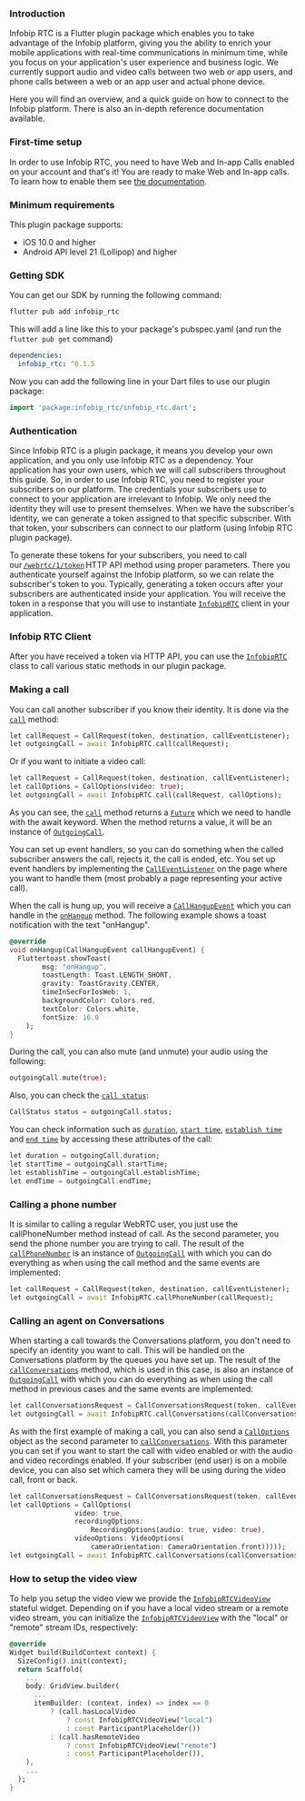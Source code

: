 ### Introduction

Infobip RTC is a Flutter plugin package which enables you to take advantage of the Infobip platform, giving you the ability to enrich your mobile applications with real-time communications in minimum time, while you focus on your application's user experience and business logic. We currently support audio and video calls between two web or app users, and phone calls between a web or an app user and actual phone device.

Here you will find an overview, and a quick guide on how to connect to the Infobip platform. There is also an in-depth reference documentation available.

### First-time setup

In order to use Infobip RTC, you need to have Web and In-app Calls enabled on your account and that's it! You are ready to make Web and In-app calls. To learn how to enable them see [the documentation](https://www.infobip.com/docs/voice-and-video/web-and-in-app-calls#set-up-web-and-in-app-calls).

### Minimum requirements

This plugin package supports:

* iOS 10.0 and higher
* Android API level 21 (Lollipop) and higher

### Getting SDK

You can get our SDK by running the following command:

```bash
flutter pub add infobip_rtc
```

This will add a line like this to your package's pubspec.yaml (and run the `flutter pub get` command)

```yaml
dependencies:
  infobip_rtc: ^0.1.5
```

Now you can add the following line in your Dart files to use our plugin package:

```dart
import 'package:infobip_rtc/infobip_rtc.dart';
```

### Authentication

Since Infobip RTC is a plugin package, it means you develop your own application, and you only use Infobip RTC as a dependency. Your application has your own users, which we will call subscribers throughout this guide. So, in order to use Infobip RTC, you need to register your subscribers on our platform. The credentials your subscribers use to connect to your application are irrelevant to Infobip. We only need the identity they will use to present themselves. When we have the subscriber's identity, we can generate a token assigned to that specific subscriber. With that token, your subscribers can connect to our platform (using Infobip RTC plugin package).

To generate these tokens for your subscribers, you need to call our [`/webrtc/1/token`](https://dev.infobip.com/webrtc/generate-token) HTTP API method using proper parameters. There you authenticate yourself against the Infobip platform, so we can relate the subscriber's token to you. Typically, generating a token occurs after your subscribers are authenticated inside your application.
You will receive the token in a response that you will use to instantiate [`InfobipRTC`](https://github.com/infobip/infobip-rtc-flutter/wiki/InfobipRTC) client in your application.

### Infobip RTC Client

After you have received a token via HTTP API, you can use the [`InfobipRTC`](https://github.com/infobip/infobip-rtc-flutter/wiki/InfobipRTC) class to call various static methods in our plugin package.

### Making a call

You can call another subscriber if you know their identity. It is done via the [`call`](https://github.com/infobip/infobip-rtc-flutter/wiki/InfobipRTC#call) method:

```dart
let callRequest = CallRequest(token, destination, callEventListener);
let outgoingCall = await InfobipRTC.call(callRequest);
```

Or if you want to initiate a video call:

```dart
let callRequest = CallRequest(token, destination, callEventListener);
let callOptions = CallOptions(video: true);
let outgoingCall = await InfobipRTC.call(callRequest, callOptions);
```

As you can see, the [`call`](https://github.com/infobip/infobip-rtc-flutter/wiki/InfobipRTC#call) method returns a [`Future`](https://api.dart.dev/stable/2.15.1/dart-async/Future-class.html) which we need to handle with the await keyword. When the method returns a value, it will be an instance of [`OutgoingCall`](https://github.com/infobip/infobip-rtc-flutter/wiki/OutgoingCall).

You can set up event handlers, so you can do something when the called subscriber answers the call, rejects it, the call is ended, etc. You set up event handlers by implementing the [`CallEventListener`](https://github.com/infobip/infobip-rtc-flutter/wiki/CallEventListener) on the page where you want to handle them (most probably a page representing your active call).

When the call is hung up, you will receive a [`CallHangupEvent`](https://github.com/infobip/infobip-rtc-flutter/wiki/OutgoingCall) which you can handle in the [`onHangup`](https://github.com/infobip/infobip-rtc-flutter/wiki/CallEventListener#onHangup) method. The following example shows a toast notification with the text "onHangup".

```dart
@override
void onHangup(CallHangupEvent callHangupEvent) {
  Fluttertoast.showToast(
        msg: "onHangup",
        toastLength: Toast.LENGTH_SHORT,
        gravity: ToastGravity.CENTER,
        timeInSecForIosWeb: 1,
        backgroundColor: Colors.red,
        textColor: Colors.white,
        fontSize: 16.0
    );
}
```

During the call, you can also mute (and unmute) your audio using the following:

```dart
outgoingCall.mute(true);
```

Also, you can check the [`call status`](https://github.com/infobip/infobip-rtc-flutter/wiki/CallStatus):

```dart
CallStatus status = outgoingCall.status;
```

You can check information such as [`duration`](https://github.com/infobip/infobip-rtc-flutter/wiki/Call#duration), [`start time`](https://github.com/infobip/infobip-rtc-flutter/wiki/Call#startTime), [`establish time`](https://github.com/infobip/infobip-rtc-flutter/wiki/Call#establishTime) and [`end time`](https://github.com/infobip/infobip-rtc-flutter/wiki/Call#endTime) by accessing these attributes of the call:

```dart
let duration = outgoingCall.duration;
let startTime = outgoingCall.startTime;
let establishTime = outgoingCall.establishTime;
let endTime = outgoingCall.endTime;
```

### Calling a phone number

It is similar to calling a regular WebRTC user, you just use the callPhoneNumber method instead of call. As the second parameter, you send the phone number you are trying to call. The result of the [`callPhoneNumber`](https://github.com/infobip/infobip-rtc-flutter/wiki/InfobipRTC#callPhoneNumber) is an instance of [`OutgoingCall`](https://github.com/infobip/infobip-rtc-flutter/wiki/OutgoingCall) with which you can do everything as when using the call method and the same events are implemented:

```dart
let callRequest = CallRequest(token, destination, callEventListener);
let outgoingCall = await InfobipRTC.callPhoneNumber(callRequest);
```

### Calling an agent on Conversations

When starting a call towards the Conversations platform, you don't need to specify an identity you want to call. This will be handled on the Conversations platform by the queues you have set up. The result of the [`callConversations`](https://github.com/infobip/infobip-rtc-flutter/wiki/InfobipRTC#callConversations) method, which is used in this case, is also an instance of [`OutgoingCall`](https://github.com/infobip/infobip-rtc-flutter/wiki/OutgoingCall) with which you can do everything as when using the call method in previous cases and the same events are implemented:

```dart
let callConversationsRequest = CallConversationsRequest(token, callEventListener);
let outgoingCall = await InfobipRTC.callConversations(callConversationsRequest);
```

As with the first example of making a call, you can also send a [`CallOptions`](https://github.com/infobip/infobip-rtc-flutter/wiki/CallOptions) object as the second parameter to [`callConversations`](https://github.com/infobip/infobip-rtc-flutter/wiki/InfobipRTC#callConversations). With this parameter you can set if you want to start the call with video enabled or with the audio and video recordings enabled. If your subscriber (end user) is on a mobile device, you can also set which camera they will be using during the video call, front or back.

```dart
let callConversationsRequest = CallConversationsRequest(token, callEventListener);
let callOptions = CallOptions(
                video: true,
                recordingOptions:
                    RecordingOptions(audio: true, video: true),
                videoOptions: VideoOptions(
                    cameraOrientation: CameraOrientation.front)))));
let outgoingCall = await InfobipRTC.callConversations(callConversationsRequest);
```

### How to setup the video view

To help you setup the video view we provide the [`InfobipRTCVideoView`](https://github.com/infobip/infobip-rtc-flutter/wiki/InfobipRTCVideoView) stateful widget. Depending on if you have a local video stream or a remote video stream, you can initialize the [`InfobipRTCVideoView`](https://github.com/infobip/infobip-rtc-flutter/wiki/InfobipRTCVideoView) with the "local" or "remote" stream IDs, respectively:

```dart
@override
Widget build(BuildContext context) {
  SizeConfig().init(context);
  return Scaffold(
    ...
    body: GridView.builder(
      ...
      itemBuilder: (context, index) => index == 0
          ? (call.hasLocalVideo
              ? const InfobipRTCVideoView("local")
              : const ParticipantPlaceholder())
          : (call.hasRemoteVideo
              ? const InfobipRTCVideoView("remote")
              : const ParticipantPlaceholder()),
    ),
    ...
  );
}
```
